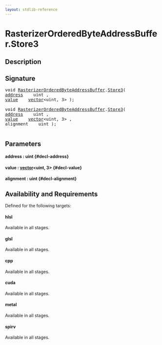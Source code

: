 ```yaml
---
layout: stdlib-reference
---
```


# RasterizerOrderedByteAddressBuffer\.Store3

## Description





## Signature 

<pre>
void <a href="/stdlib-reference/types/RasterizerOrderedByteAddressBuffer/index" class="code_type">RasterizerOrderedByteAddressBuffer</a>.<a href="/stdlib-reference/types/RasterizerOrderedByteAddressBuffer/Store3">Store3</a>(
<a href="/stdlib-reference/types/RasterizerOrderedByteAddressBuffer/Store3#decl-address" class="code_param">address</a>    uint ,
<a href="/stdlib-reference/types/RasterizerOrderedByteAddressBuffer/Store3#decl-value" class="code_param">value</a>    <a href="/stdlib-reference/types/vector/index" class="code_type">vector</a>&lt;uint, 3&gt; );

void <a href="/stdlib-reference/types/RasterizerOrderedByteAddressBuffer/index" class="code_type">RasterizerOrderedByteAddressBuffer</a>.<a href="/stdlib-reference/types/RasterizerOrderedByteAddressBuffer/Store3">Store3</a>(
<a href="/stdlib-reference/types/RasterizerOrderedByteAddressBuffer/Store3#decl-address" class="code_param">address</a>    uint ,
<a href="/stdlib-reference/types/RasterizerOrderedByteAddressBuffer/Store3#decl-value" class="code_param">value</a>    <a href="/stdlib-reference/types/vector/index" class="code_type">vector</a>&lt;uint, 3&gt; ,
alignment    uint );

</pre>

## Parameters

#### address  : uint {#decl-address}
#### value  : [vector](/stdlib-reference/types/vector/index)\<uint, 3\> {#decl-value}
#### alignment  : uint {#decl-alignment}

## Availability and Requirements

Defined for the following targets:

#### hlsl
Available in all stages.

#### glsl
Available in all stages.

#### cpp
Available in all stages.

#### cuda
Available in all stages.

#### metal
Available in all stages.

#### spirv
Available in all stages.



